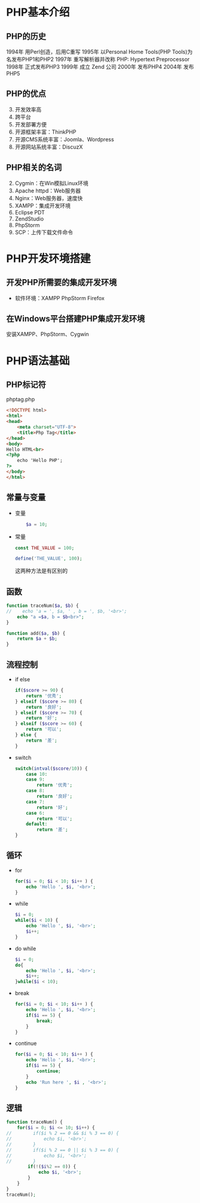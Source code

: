 # PHP基本介绍
## PHP的历史
1994年 用Perl创造，后用C重写
1995年 以Personal Home Tools(PHP Tools)为名发布PHP1和PHP2
1997年 重写解析器并改称 PHP: Hypertext Preprocessor
1998年 正式发布PHP3
1999年 成立 Zend 公司
2000年 发布PHP4
2004年 发布PHP5
## PHP的优点
3. 开发效率高
4. 跨平台
5. 开发部署方便
6. 开源框架丰富：ThinkPHP
7. 开源CMS系统丰富：Joomla、Wordpress
8. 开源网站系统丰富：DiscuzX
## PHP相关的名词
2. Cygmin：在Win模拟Linux环境
3. Apache httpd：Web服务器
4. Nginx：Web服务器，速度快
6. XAMPP：集成开发环境
7. Eclipse PDT
8. ZendStudio
9. PhpStorm
12. SCP：上传下载文件命令
# PHP开发环境搭建
## 开发PHP所需要的集成开发环境
* 软件环境：XAMPP PhpStorm Firefox
## 在Windows平台搭建PHP集成开发环境
安装XAMPP、PhpStorm、Cygwin
# PHP语法基础
## PHP标记符
phptag.php
``` HTML
<!DOCTYPE html>
<html>
<head>
    <meta charset="UTF-8">
    <title>Php Tag</title>
</head>
<body>
Hello HTML<br>
<?php
    echo 'Hello PHP';
?>
</body>
</html>
```
## 常量与变量
* 变量
    ``` PHP
        $a = 10;
    ```
* 常量
    ``` PHP
    const THE_VALUE = 100;
    ```
    ``` PHP
    define('THE_VALUE', 100);
    ```
    这两种方法是有区别的
## 函数
``` PHP
function traceNum($a, $b) {
//    echo 'a = ', $a, ' , b = ', $b, '<br>';
    echo "a =$a, b = $b<br>";
}
```
``` PHP
function add($a, $b) {
    return $a + $b;
}
```
## 流程控制
* if else
    ``` PHP
    if($score >= 90) {
        return '优秀';
    } elseif ($score >= 80) {
        return '良好';
    } elseif ($score >= 70) {
        return '好';
    } elseif ($score >= 60) {
        return '可以';
    } else {
        return '差';
    }
    ```
* switch
    ``` PHP
    switch(intval($score/10)) {
        case 10:
        case 9:
            return '优秀';
        case 8:
            return '良好';
        case 7:
            return '好';
        case 6:
            return '可以';
        default:
            return '差';
    }
    ```
## 循环
* for
    ``` PHP
    for($i = 0; $i < 10; $i++ ) {
        echo 'Hello ', $i, '<br>';
    }
    ```
* while
    ``` PHP
    $i = 0;
    while($i < 10) {
        echo 'Hello ', $i, '<br>';
        $i++;
    }
    ```
* do while
    ``` PHP
    $i = 0;
    do{
        echo 'Hello ', $i, '<br>';
        $i++;
    }while($i < 10);
    ```
* break
    ``` PHP
    for($i = 0; $i < 10; $i++ ) {
        echo 'Hello ', $i, '<br>';
        if($i == 5) {
            break;
        }
    }
    ```
* continue
    ``` PHP
    for($i = 0; $i < 10; $i++ ) {
        echo 'Hello ', $i, '<br>';
        if($i == 5) {
            continue;
        }
        echo 'Run here ', $i , '<br>';
    }
    ```
## 逻辑
``` PHP
function traceNum() {
    for($i = 0; $i <= 10; $i++) {
//        if($i % 2 == 0 && $i % 3 == 0) {
//            echo $i, '<br>';
//        }
//        if($i % 2 == 0 || $i % 3 == 0) {
//            echo $i, '<br>';
//        }
        if(!($i%2 == 0)) {
            echo $i, '<br>';
        }
    }
}
traceNum();
```